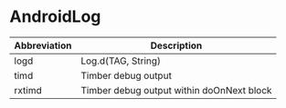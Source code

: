#  AndroidLog

| Abbreviation | Description |
| --- | --- |
| logd | Log.d(TAG, String) |
| timd | Timber debug output |
| rxtimd | Timber debug output within doOnNext block |
